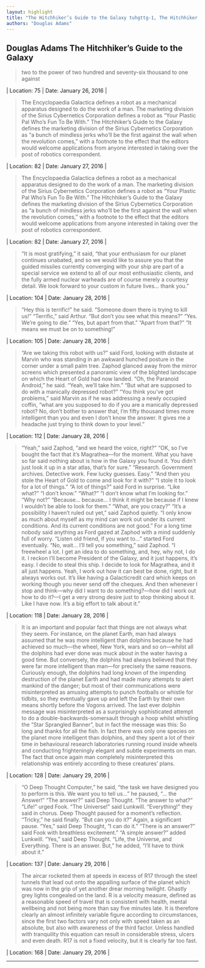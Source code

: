 ```yaml
---
layout: highlight
title: "The Hitchhiker’s Guide to the Galaxy tuhgttg-1, The Hitchhiker’s Guide to the Galaxy"
authors: "Douglas Adams"
---
```



## Douglas Adams The Hitchhiker’s Guide to the Galaxy

 > two to the power of two hundred and seventy-six thousand to one against

| Location: 75 | 
 Date: January 26, 2016 |
<br>

 > The Encyclopaedia Galactica defines a robot as a mechanical apparatus designed to do the work of a man. The marketing division of the Sirius Cybernetics Corporation defines a robot as “Your Plastic Pal Who’s Fun To Be With.” The Hitchhiker’s Guide to the Galaxy defines the marketing division of the Sirius Cybernetics Corporation as “a bunch of mindless jerks who’ll be the first against the wall when the revolution comes,” with a footnote to the effect that the editors would welcome applications from anyone interested in taking over the post of robotics correspondent.

| Location: 82 | 
 Date: January 27, 2016 |
<br>

 > The Encyclopaedia Galactica defines a robot as a mechanical apparatus designed to do the work of a man. The marketing division of the Sirius Cybernetics Corporation defines a robot as “Your Plastic Pal Who’s Fun To Be With.” The Hitchhiker’s Guide to the Galaxy defines the marketing division of the Sirius Cybernetics Corporation as “a bunch of mindless jerks who’ll be the first against the wall when the revolution comes,” with a footnote to the effect that the editors would welcome applications from anyone interested in taking over the post of robotics correspondent.

| Location: 82 | 
 Date: January 27, 2016 |
<br>

 > “It is most gratifying,” it said, “that your enthusiasm for our planet continues unabated, and so we would like to assure you that the guided missiles currently converging with your ship are part of a special service we extend to all of our most enthusiastic clients, and the fully armed nuclear warheads are of course merely a courtesy detail. We look forward to your custom in future lives… thank you.”

| Location: 104 | 
 Date: January 28, 2016 |
<br>

 > “Hey this is terrific!” he said. “Someone down there is trying to kill us!” “Terrific,” said Arthur. “But don’t you see what this means?” “Yes. We’re going to die.” “Yes, but apart from that.” “Apart from that?” “It means we must be on to something!”

| Location: 105 | 
 Date: January 28, 2016 |
<br>

 > “Are we taking this robot with us?” said Ford, looking with distaste at Marvin who was standing in an awkward hunched posture in the corner under a small palm tree. Zaphod glanced away from the mirror screens which presented a panoramic view of the blighted landscape on which the Heart of Gold had now landed. “Oh, the Paranoid Android,” he said. “Yeah, we’ll take him.” “But what are supposed to do with a manically depressed robot?” “You think you’ve got problems,” said Marvin as if he was addressing a newly occupied coffin, “what are you supposed to do if you are a manically depressed robot? No, don’t bother to answer that, I’m fifty thousand times more intelligent than you and even I don’t know the answer. It gives me a headache just trying to think down to your level.”

| Location: 112 | 
 Date: January 28, 2016 |
<br>

 > “Yeah,” said Zaphod, “and we heard the voice, right?” “OK, so I’ve bought the fact that it’s Magrathea—for the moment. What you have so far said nothing about is how in the Galaxy you found it. You didn’t just look it up in a star atlas, that’s for sure.” “Research. Government archives. Detective work. Few lucky guesses. Easy.” “And then you stole the Heart of Gold to come and look for it with?” “I stole it to look for a lot of things.” “A lot of things?” said Ford in surprise. “Like what?” “I don’t know.” “What?” “I don’t know what I’m looking for.” “Why not?” “Because… because… I think it might be because if I knew I wouldn’t be able to look for them.” “What, are you crazy?” “It’s a possibility I haven’t ruled out yet,” said Zaphod quietly. “I only know as much about myself as my mind can work out under its current conditions. And its current conditions are not good.” For a long time nobody said anything as Ford gazed at Zaphod with a mind suddenly full of worry. “Listen old friend, if you want to…” started Ford eventually. “No, wait… I’ll tell you something,” said Zaphod. “I freewheel a lot. I get an idea to do something, and, hey, why not, I do it. I reckon I’ll become President of the Galaxy, and it just happens, it’s easy. I decide to steal this ship. I decide to look for Magrathea, and it all just happens. Yeah, I work out how it can best be done, right, but it always works out. It’s like having a Galacticredit card which keeps on working though you never send off the cheques. And then whenever I stop and think—why did I want to do something?—how did I work out how to do it?—I get a very strong desire just to stop thinking about it. Like I have now. It’s a big effort to talk about it.”

| Location: 118 | 
 Date: January 28, 2016 |
<br>

 > It is an important and popular fact that things are not always what they seem. For instance, on the planet Earth, man had always assumed that he was more intelligent than dolphins because he had achieved so much—the wheel, New York, wars and so on—whilst all the dolphins had ever done was muck about in the water having a good time. But conversely, the dolphins had always believed that they were far more intelligent than man—for precisely the same reasons. Curiously enough, the dolphins had long known of the impending destruction of the planet Earth and had made many attempts to alert mankind of the danger; but most of their communications were misinterpreted as amusing attempts to punch footballs or whistle for tidbits, so they eventually gave up and left the Earth by their own means shortly before the Vogons arrived. The last ever dolphin message was misinterpreted as a surprisingly sophisticated attempt to do a double-backwards-somersault through a hoop whilst whistling the “Star Sprangled Banner”, but in fact the message was this: So long and thanks for all the fish. In fact there was only one species on the planet more intelligent than dolphins, and they spent a lot of their time in behavioural research laboratories running round inside wheels and conducting frighteningly elegant and subtle experiments on man. The fact that once again man completely misinterpreted this relationship was entirely according to these creatures’ plans.

| Location: 128 | 
 Date: January 29, 2016 |
<br>

 > “O Deep Thought Computer,” he said, “the task we have designed you to perform is this. We want you to tell us…” he paused, “… the Answer!” “The answer?” said Deep Thought. “The answer to what?” “Life!” urged Fook. “The Universe!” said Lunkwill. “Everything!” they said in chorus. Deep Thought paused for a moment’s reflection. “Tricky,” he said finally. “But can you do it?” Again, a significant pause. “Yes,” said Deep Thought, “I can do it.” “There is an answer?” said Fook with breathless excitement.” “A simple answer?” added Lunkwill. “Yes,” said Deep Thought. “Life, the Universe, and Everything. There is an answer. But,” he added, “I’ll have to think about it.”

| Location: 137 | 
 Date: January 29, 2016 |
<br>

 > The aircar rocketed them at speeds in excess of R17 through the steel tunnels that lead out onto the appalling surface of the planet which was now in the grip of yet another drear morning twilight. Ghastly grey lights congealed on the land. R is a velocity measure, defined as a reasonable speed of travel that is consistent with health, mental wellbeing and not being more than say five minutes late. It is therefore clearly an almost infinitely variable figure according to circumstances, since the first two factors vary not only with speed taken as an absolute, but also with awareness of the third factor. Unless handled with tranquility this equation can result in considerable stress, ulcers and even death. R17 is not a fixed velocity, but it is clearly far too fast.

| Location: 168 | 
 Date: January 29, 2016 |
<br>

----------
<br><br>
